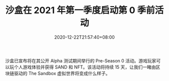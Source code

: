 ﻿---
title: "沙盒在 2021 年第一季度启动第 0 季前活动"
date: 2020-12-22T21:57:40+08:00
lastmod: 2020-12-22T16:45:40+08:00
draft: false
authors: ["Humble"]
description: "沙盒已宣布将在其公开 Alpha 测试期间举行的 Pre-Season 0 活动。游戏玩家可以玩个人游戏体验并获得 SAND 和 NFT。该活动将持续 15 天，让我们一睹由区块链驱动的 The Sandbox 虚拟世界将变成什么样子。"
featuredImage: "the-sandbox-launching-pre-season-0-event-in-q1-2021.png"
tags: ["Strategy Game","策略游戏","Play to Earn"]
categories: ["news"]
news: ["策略游戏"]
weight: 
lightgallery: true
pinned: false
recommend: false
recommend1: false
---

沙盒已宣布将在其公开 Alpha 测试期间举行的 Pre-Season 0 活动。游戏玩家可以玩个人游戏体验并获得 SAND 和 NFT。该活动将持续 15 天，让我们一睹由区块链驱动的 The Sandbox 虚拟世界将变成什么样子。

<!--more-->

